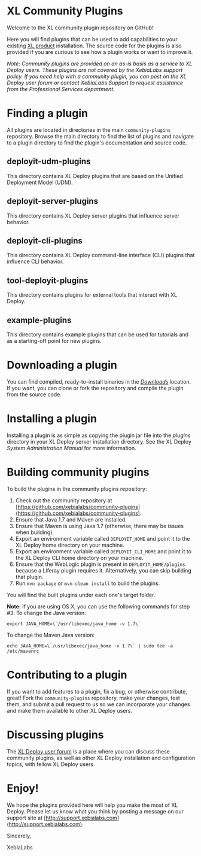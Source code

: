 # XL Community Plugins #

Welcome to the XL community plugin repository on GitHub!

Here you will find plugins that can be used to add capabilities to your existing [XL product](http://www.xebialabs.com/tour) installation. The source code
for the plugins is also provided if you are curious to see how a plugin works or want to improve it.

_Note: Community plugins are provided on an as-is basis as a service to XL Deploy users. These plugins are not covered by the XebiaLabs support policy. If you need help with a community plugin, you can post on the XL Deploy user forum or contact XebiaLabs Support to request assistance from the Professional Services department._

# Finding a plugin

All plugins are located in directories in the main `community-plugins` repository. Browse the main directory to find the list of plugins and navigate to a plugin directory to find the plugin's documentation and source code.

## deployit-udm-plugins

This directory contains XL Deploy plugins that are based on the Unified Deployment Model (UDM).

## deployit-server-plugins

This directory contains XL Deploy server plugins that influence server behavior.

## deployit-cli-plugins

This directory contains XL Deploy command-line interface (CLI) plugins that influence CLI behavior.

## tool-deployit-plugins

This directory contains plugins for external tools that interact with XL Deploy.

## example-plugins

This directory contains example plugins that can be used for tutorials and as a starting-off point for new plugins.

# Downloading a plugin

You can find compiled, ready-to-install binaries in the [_Downloads_](http://tech.xebialabs.com/download/community-archive/) location. If you want, you can clone
or fork the repository and compile the plugin from the source code.

# Installing a plugin

Installing a plugin is as simple as copying the plugin jar file into the _plugins_ directory in your XL Deploy server installation directory. See the XL Deploy *System Administration Manual* for more information.

# Building community plugins

To build the plugins in the community plugins repository:
 
1.  Check out the community repository at [https://github.com/xebialabs/community-plugins](https://github.com/xebialabs/community-plugins).
2.  Ensure that Java 1.7 and Maven are installed. 
3.  Ensure that Maven is using Java 1.7 (otherwise, there may be issues when building). 
4.  Export an environment variable called `DEPLOYIT_HOME` and point it to the XL Deploy home directory on your machine.
5.  Export an environment variable called `DEPLOYIT_CLI_HOME` and point it to the XL Deploy CLI home directory on your machine.
6.  Ensure that the WebLogic plugin is present in `DEPLOYIT_HOME/plugins` because a Liferay plugin requires it. Alternatively, you can skip building that plugin. 
7.  Run `mvn package` or `mvn clean install` to build the plugins. 

You will find the built plugins under each one's target folder.

**Note:** If you are using OS X, you can use the following commands for step #3. To change the Java version: 

    export JAVA_HOME=\`/usr/libexec/java_home -v 1.7\`
    
To change the Maven Java version:

    echo JAVA_HOME=\`/usr/libexec/java_home -v 1.7\` | sudo tee -a /etc/mavenrc

# Contributing to a plugin

If you want to add features to a plugin, fix a bug, or otherwise contribute, great! Fork the `community-plugins` repository, make your changes, test them, and submit a pull request to us so we can incorporate your changes and make them available
to other XL Deploy users. 

# Discussing plugins

The [XL Deploy user forum](http://support.xebialabs.com/forums/20273366-deployit-users) is a place where you can discuss these community plugins, as well as other XL Deploy installation and configuration topics, with fellow XL Deploy users.

# Enjoy!

We hope the plugins provided here will help you make the most of XL Deploy. Please let us know what you think by posting a message on our support site at [http://support.xebialabs.com](http://support.xebialabs.com).

Sincerely,

XebiaLabs
